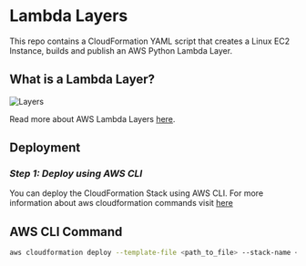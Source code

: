 <!-- markdownlint-configure-file {

  "MD013": {

    "code_blocks": false,

    "tables": false

  },

  "MD033": false,

  "MD041": false

} -->

<div align="left">

# Lambda Layers

This repo contains a CloudFormation YAML script that creates a Linux EC2 Instance, builds and publish an AWS Python Lambda Layer. 
</div>

## What is a Lambda Layer?

![Layers](https://dev-to-uploads.s3.amazonaws.com/uploads/articles/86hc1c4myw9jw9enwqtc.gif)


Read more about AWS Lambda Layers [here](https://docs.aws.amazon.com/lambda/latest/dg/configuration-layers.html).

## Deployment

### *Step 1: Deploy using AWS CLI*

You can deploy the CloudFormation Stack using AWS CLI. For more information about aws cloudformation commands visit [here](https://docs.aws.amazon.com/cli/latest/reference/cloudformation/index.html)


## AWS CLI Command
```bash
aws cloudformation deploy --template-file <path_to_file> --stack-name <stack_name> --capabilities CAPABILITY_NAMED_IAM

```


